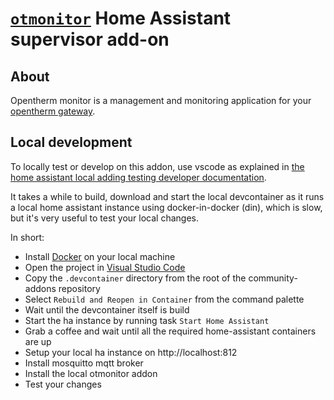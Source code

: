 # [`otmonitor`](http://otgw.tclcode.com/otmonitor.html) Home Assistant supervisor add-on

## About

Opentherm monitor is a management and monitoring application for your [opentherm gateway](http://otgw.tclcode.com).


## Local development

To locally test or develop on this addon, use vscode as explained in [the home assistant local adding testing developer documentation](https://developers.home-assistant.io/docs/add-ons/testing/).

It takes a while to build, download and start the local devcontainer as it runs a local home assistant instance using docker-in-docker (din), which is slow, but it's very useful to test your local changes.

In short:

- Install [Docker](https://docs.docker.com/install) on your local machine
- Open the project in [Visual Studio Code](https://code.visualstudio.com/)
- Copy the `.devcontainer` directory from the root of the community-addons repository
- Select `Rebuild and Reopen in Container` from the command palette
- Wait until the devcontainer itself is build
- Start the ha instance by running task `Start Home Assistant`
- Grab a coffee and wait until all the required home-assistant containers are up
- Setup your local ha instance on http://localhost:812
- Install mosquitto mqtt broker
- Install the local otmonitor addon
- Test your changes

